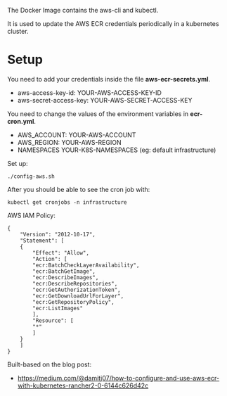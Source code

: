 The Docker Image contains the aws-cli and kubectl.

It is used to update the AWS ECR credentials periodically in a kubernetes cluster.

# Setup

You need to add your credentials inside the file **aws-ecr-secrets.yml**.
- aws-access-key-id: YOUR-AWS-ACCESS-KEY-ID
- aws-secret-access-key: YOUR-AWS-SECRET-ACCESS-KEY

You need to change the values of the environment variables in **ecr-cron.yml**.
- AWS_ACCOUNT: YOUR-AWS-ACCOUNT
- AWS_REGION: YOUR-AWS-REGION
- NAMESPACES YOUR-K8S-NAMESPACES (eg: default infrastructure)

Set up:

	./config-aws.sh

After you should be able to see the cron job with:

	kubectl get cronjobs -n infrastructure

AWS IAM Policy:

	{
	    "Version": "2012-10-17",
	    "Statement": [
		{
		    "Effect": "Allow",
		    "Action": [
			"ecr:BatchCheckLayerAvailability",
			"ecr:BatchGetImage",
			"ecr:DescribeImages",
			"ecr:DescribeRepositories",
			"ecr:GetAuthorizationToken",
			"ecr:GetDownloadUrlForLayer",
			"ecr:GetRepositoryPolicy",
			"ecr:ListImages"
		    ],
		    "Resource": [
			"*"
		    ]
		}
	    ]
	}

Built-based on the blog post:
 - https://medium.com/@damitj07/how-to-configure-and-use-aws-ecr-with-kubernetes-rancher2-0-6144c626d42c
